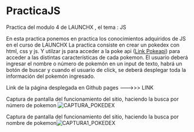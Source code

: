 # PracticaJS
Practica del modulo 4 de LAUNCHX , el tema : JS



En esta practica ponemos en practica los conocimientos adquiridos de JS en el curso de LAUNCHX La practica consiste en crear un pokedex con html, css y js. Y utilzar js para acceder a la poke api ([Link Pokeapi](https://pokeapi.co/)) para acceder a las distintas características de cada pokemon. El usuario deberá ingresar el nombre o número de pokemón en un input de texto, habrá un botón de buscar y cuando el usuario de click, se deberá desplegar toda la información del pokemón ingresado.

Link de la página desplegada en Github pages --->>> LINK

Captura de pantalla del funcionamiento del sitio, haciendo la busca por número de pokemon
![CAPTURA_POKEDEX](https://user-images.githubusercontent.com/99369122/159145582-07564c12-a756-41d7-a32b-e42201b81897.png)


Captura de pantalla del funcionamiento del sitio, haciendo la busca por nombre de pokemon![CAPTURA1_POKEDEX](https://user-images.githubusercontent.com/99369122/159145587-cf6fcef0-d61e-4ed8-8245-be6e02e4282d.png)
